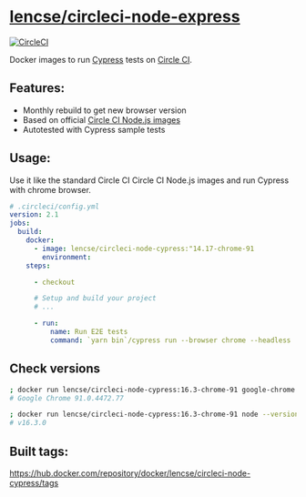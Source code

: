 # [lencse/circleci-node-express](https://github.com/lencse/circleci-node-cypress)

[![CircleCI](https://circleci.com/gh/lencse/circleci-node-cypress/tree/main.svg?style=svg)](https://circleci.com/gh/lencse/circleci-node-cypress/tree/main)

Docker images to run [Cypress](https://www.cypress.io/) tests on [Circle CI](https://circleci.com/).

## Features:

* Monthly rebuild to get new browser version
* Based on official [Circle CI Node.js images](https://circleci.com/developer/images/image/cimg/node)
* Autotested with Cypress sample tests

## Usage:

Use it like the standard Circle CI Circle CI Node.js images and run Cypress with chrome browser.

````yml
# .circleci/config.yml
version: 2.1
jobs:
  build:
    docker:
      - image: lencse/circleci-node-cypress:"14.17-chrome-91
        environment:
    steps:

      - checkout

      # Setup and build your project
      # ...

      - run:
          name: Run E2E tests
          command: `yarn bin`/cypress run --browser chrome --headless
````

## Check versions

````sh
; docker run lencse/circleci-node-cypress:16.3-chrome-91 google-chrome --version                  
# Google Chrome 91.0.4472.77 

; docker run lencse/circleci-node-cypress:16.3-chrome-91 node --version  
# v16.3.0
````

## Built tags:

https://hub.docker.com/repository/docker/lencse/circleci-node-cypress/tags


